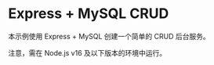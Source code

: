 # Express + MySQL CRUD

本示例使用 Express + MySQL 创建一个简单的 CRUD 后台服务。

注意，需在 Node.js v16 及以下版本的环境中运行。



